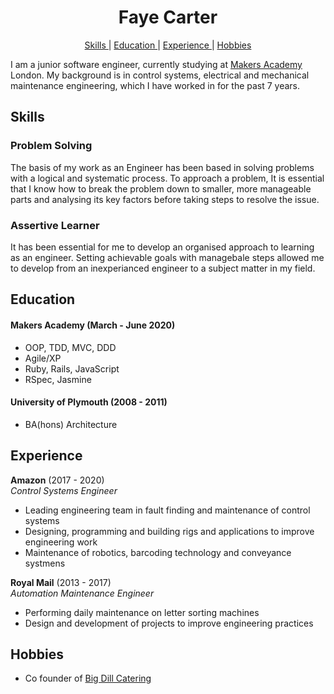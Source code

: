 <h1 align='center'>
  Faye Carter
</h1>

<div align="center">

[Skills ](#skills) |
[Education ](#education) |
[Experience ](#experience) |
[Hobbies ](#hobbies)

</div>

I am a junior software engineer, currently studying at [Makers Academy](https://makers.tech/) London. My background is in control systems, electrical and mechanical maintenance engineering, which I have worked in for the past 7 years.

## Skills

### Problem Solving

The basis of my work as an Engineer has been based in solving problems with a logical and systematic process. To approach a problem, It is essential that I know how to break the problem down to smaller, more manageable parts and analysing its key factors before taking steps to resolve the issue.

### Assertive Learner

It has been essential for me to develop an organised approach to learning as an engineer. Setting achievable goals with managebale steps allowed me to develop from an inexperianced engineer to a subject matter in my field.

## Education

#### Makers Academy (March - June 2020)

- OOP, TDD, MVC, DDD
- Agile/XP
- Ruby, Rails, JavaScript
- RSpec, Jasmine

#### University of Plymouth (2008 - 2011)

- BA(hons) Architecture

## Experience

**Amazon** (2017 - 2020)    
*Control Systems Engineer*  
- Leading engineering team in fault finding and maintenance of control systems
- Designing, programming and building rigs and applications to improve engineering work
- Maintenance of robotics, barcoding technology and conveyance systmens

**Royal Mail** (2013 - 2017)   
*Automation Maintenance Engineer*  
- Performing daily maintenance on letter sorting machines
- Design and development of projects to improve engineering practices

## Hobbies

- Co founder of [Big Dill Catering](https://www.instagram.com/bigdillcatering/)
